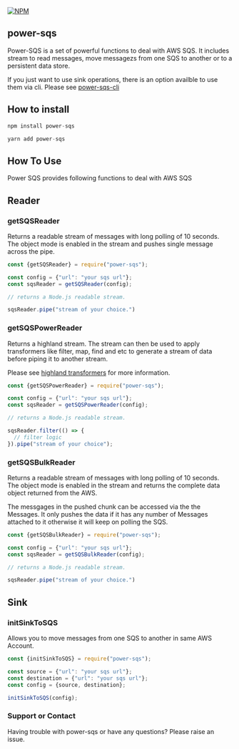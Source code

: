 [![NPM](https://nodei.co/npm/power-sqs.png?downloads=true)](https://www.npmjs.com/package/power-sqs/)

## power-sqs

Power-SQS is a set of powerful functions to deal with AWS SQS. It includes stream to read messages, move messagezs from one SQS to another or to a persistent data store.

If you just want to use sink operations, there is an option availble to use them via cli. Please see [power-sqs-cli](https://www.npmjs.com/package/power-sqs-cli)

## How to install

```javascript
npm install power-sqs
```

```javascript
yarn add power-sqs
```

## How To Use

Power SQS provides following functions to deal with AWS SQS

## Reader

### getSQSReader
Returns a readable stream of messages with long polling of 10 seconds. The object mode is enabled in the stream and pushes single message across the pipe.

```javascript
const {getSQSReader} = require("power-sqs");

const config = {"url": "your sqs url"};
const sqsReader = getSQSReader(config);

// returns a Node.js readable stream.

sqsReader.pipe("stream of your choice.")

```

### getSQSPowerReader
Returns a highland stream. The stream can then be used to apply transformers like filter, map, find and etc to generate a stream of data before piping it to another stream.

Please see [highland transformers](https://highlandjs.org/#Transforms) for more information.

```javascript
const {getSQSPowerReader} = require("power-sqs");

const config = {"url": "your sqs url"};
const sqsReader = getSQSPowerReader(config);

// returns a Node.js readable stream.

sqsReader.filter(() => {
  // filter logic
}).pipe("stream of your choice");

```

### getSQSBulkReader
Returns a readable stream of messages with long polling of 10 seconds. The object mode is enabled in the stream and returns the complete data object returned from the AWS.

The messgages in the pushed chunk can be accessed via the the Messages. It only pushes the data if it has any number of Messages attached to it otherwise it will keep on polling the SQS.

```javascript
const {getSQSBulkReader} = require("power-sqs");

const config = {"url": "your sqs url"};
const sqsReader = getSQSBulkReader(config);

// returns a Node.js readable stream.

sqsReader.pipe("stream of your choice.")

```

## Sink

### initSinkToSQS
Allows you to move messages from one SQS to another in same AWS Account.

```javascript
const {initSinkToSQS} = require("power-sqs");

const source = {"url": "your sqs url"};
const destination = {"url": "your sqs url"};
const config = {source, destination};

initSinkToSQS(config);

```

### Support or Contact

Having trouble with power-sqs or have any questions? Please raise an issue.
